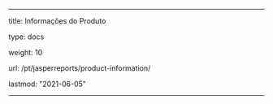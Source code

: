 ---

title: Informações do Produto

type: docs

weight: 10

url: /pt/jasperreports/product-information/

lastmod: "2021-06-05"

---
